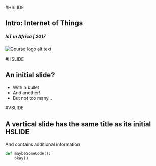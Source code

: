 #HSLIDE
## Intro: Internet of Things
##### IoT in Africa | 2017
![Course logo alt text](assets/img/course-logo.png)

#HSLIDE
## An initial slide?
* With a bullet
* And another!
* But not too many...

#VSLIDE
## A vertical slide has the same title as its initial HSLIDE
And contains additional information
```python
def maybeSomeCode():
    okay()
```